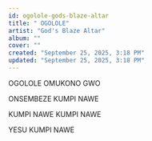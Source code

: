 ```yaml
---
id: ogolole-gods-blaze-altar
title: " OGOLOLE"
artist: "God's Blaze Altar"
album: ""
cover: ""
created: "September 25, 2025, 3:18 PM"
updated: "September 25, 2025, 3:18 PM"
---
```




OGOLOLE
OMUKONO
 GWO 

ONSEMBEZE
 KUMPI NAWE

KUMPI NAWE
KUMPI NAWE

YESU 
KUMPI 
NAWE




